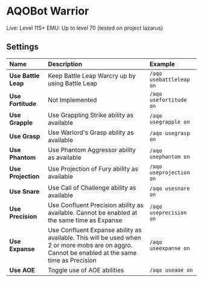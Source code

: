 # AQOBot Warrior

Live: Level 115+
EMU: Up to level 70 (tested on project lazarus)

## Settings

| **Name** | **Description** | **Example** |
| :-- | :----- | :--- |
| **Use Battle Leap** | Keep Battle Leap Warcry up by using Battle Leap | `/aqo usebattleleap on` |
| **Use Fortitude** | Not Implemented | `/aqo usefortitude on` |
| **Use Grapple** | Use Grappling Strike ability as available | `/aqo usegrapple on` |
| **Use Grasp** | Use Warlord's Grasp ability as available | `/aqo usegrasp on` |
| **Use Phantom** | Use Phantom Aggressor ability as available | `/aqo usephantom on` |
| **Use Projection** | Use Projection of Fury ability as available | `/aqo useprojection on` |
| **Use Snare** | Use Call of Challenge ability as available | `/aqo usesnare on` |
| **Use Precision** | Use Confluent Precision ability as available. Cannot be enabled at the same time as Expanse | `/aqo useprecision on` |
| **Use Expanse** | Use Confluent Expanse ability as available. This will be used when 2 or more mobs are on aggro. Cannot be enabled at the same time as Precision | `/aqo useexpanse on` |
| **Use AOE** | Toggle use of AOE abilities | `/aqo useaoe on` |
